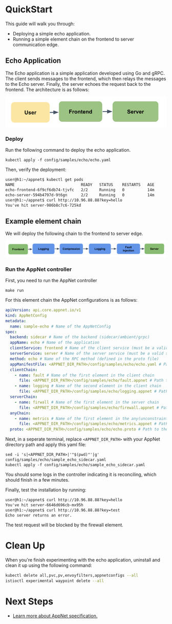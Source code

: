 # QuickStart

This guide will walk you through:

- Deploying a simple echo application.
- Running a simple element chain on the frontend to server communication edge.


## Echo Application
The Echo application is a simple application developed using Go and gRPC. The client sends messages to the frontend, which then relays the messages to the Echo server. Finally, the server echoes the request back to the frontend. The architecture is as follows:

![Echo Application](./figures/echo-app.png "Echo Application")

### Deploy 
Run the following command to deploy the echo application.
```
kubectl apply -f config/samples/echo/echo.yaml
```

Then, verify the deployment:
```
user@h1:~/appnet$ kubectl get pods
NAME                             READY   STATUS    RESTARTS   AGE
echo-frontend-6f9cf6db74-tjvfc   2/2     Running   0          14m
echo-server-594b4797d-9t6gn      2/2     Running   0          14m
user@h1:~/appnet$ curl http://10.96.88.88?key=hello
You've hit server-986b8c7c6-725kd
```

## Example element chain

We will deploy the following chain to the frontend to server edge.

![Example Chain](./figures/echo-chain.png "Example Chain")

### Run the AppNet controller
First, you need to run the AppNet controller
```
make run
```

For this element chain the AppNet configurations is as follows:
```yaml
apiVersion: api.core.appnet.io/v1
kind: AppNetConfig
metadata:
  name: sample-echo # Name of the AppNetConfig
spec:
  backend: sidecar # Name of the backend (sidecar/ambient/grpc)
  appName: echo # Name of the application
  clientService: frontend # Name of the client service (must be a valid service in the same namespace as the AppNetConfig)
  serverService: server # Name of the server service (must be a valid service in the same namespace as the AppNetConfig)
  method: echo # Name of the RPC method (defined in the proto file)
  appManifestFile: <APPNET_DIR_PATH>/config/samples/echo/echo.yaml # Path to the application manifest file
  clientChain:
    - name: fault # Name of the first element in the client chain
      file: <APPNET_DIR_PATH>/config/samples/echo/fault.appnet # Path to the fault injection element file
    - name: logging # Name of the second element in the client chain
      file: <APPNET_DIR_PATH>/config/samples/echo/logging.appnet # Path to the logging element file
  serverChain:
    - name: firwall # Name of the first element in the server chain
      file: <APPNET_DIR_PATH>/config/samples/echo/firewall.appnet # Path to the firewall element file
  anyChain:
    - name: metrics # Name of the first element in the any(unconstraint) chain
      file: <APPNET_DIR_PATH>/config/samples/echo/metrics.appnet # Path to the metrics element file
  proto: <APPNET_DIR_PATH>/config/samples/echo/echo.proto # Path to the protobuf definition of client service to server service communication
```

Next, in a seperate terminal, replace `<APPNET_DIR_PATH>` with your AppNet directory path and apply this yaml file:
```
sed -i 's|<APPNET_DIR_PATH>|'"$(pwd)"'|g' config/samples/echo/sample_echo_sidecar.yaml
kubectl apply -f config/samples/echo/sample_echo_sidecar.yaml
```

You should some logs in the controller indicating it is reconciling, which should finish in a few minutes. 

Finally, test the installation by running:
```
user@h1:~/appnet$ curl http://10.96.88.88?key=hello
You've hit server-6646d696cb-mx95h
user@h1:~/appnet$ curl http://10.96.88.88?key=test
Echo server returns an error.
```

The test request will be blocked by the firewall element. 

# Clean Up

When you're finish experimenting with the echo application, uninstall and clean it up using the following command:
```bash
kubectl delete all,pvc,pv,envoyfilters,appnetconfigs --all
istioctl experimental waypoint delete --all
```

# Next Steps

- [Learn more about AppNet specification.](tutorials/outline.md)